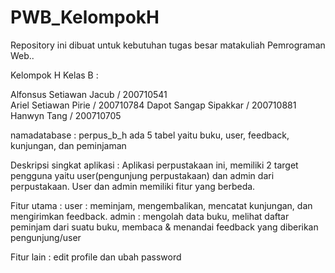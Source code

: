 # PWB_KelompokH
Repository ini dibuat untuk kebutuhan tugas besar matakuliah Pemrograman Web..

Kelompok H Kelas B :

Alfonsus Setiawan Jacub / 200710541  
Ariel Setiawan Pirie / 200710784 
Dapot Sangap Sipakkar / 200710881 
Hanwyn Tang / 200710705  


namadatabase : perpus_b_h
ada 5 tabel yaitu buku, user, feedback, kunjungan, dan peminjaman

Deskripsi singkat aplikasi :
Aplikasi perpustakaan ini, memiliki 2 target pengguna yaitu user(pengunjung perpustakaan) dan admin dari perpustakaan.
User dan admin memiliki fitur yang berbeda.

Fitur utama :
user : meminjam, mengembalikan, mencatat kunjungan, dan mengirimkan feedback.
admin : mengolah data buku, melihat daftar peminjam dari suatu buku, membaca & menandai feedback yang diberikan pengunjung/user

Fitur lain :
edit profile dan ubah password 
